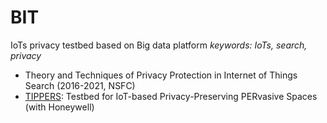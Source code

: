 # BIT
IoTs privacy testbed based on Big data platform
*keywords: IoTs, search, privacy*

  - Theory and Techniques of Privacy Protection in Internet of Things Search (2016-2021, NSFC)
  - [TIPPERS](http://tippersweb.ics.uci.edu/): Testbed for IoT-based Privacy-Preserving PERvasive Spaces (with Honeywell)
